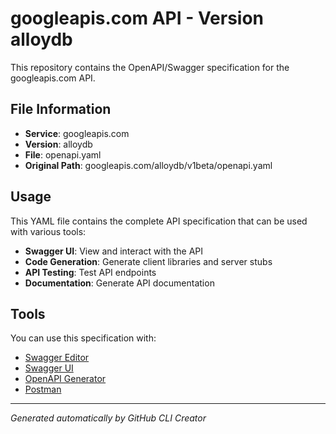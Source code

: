 # googleapis.com API - Version alloydb

This repository contains the OpenAPI/Swagger specification for the googleapis.com API.

## File Information

- **Service**: googleapis.com
- **Version**: alloydb
- **File**: openapi.yaml
- **Original Path**: googleapis.com/alloydb/v1beta/openapi.yaml

## Usage

This YAML file contains the complete API specification that can be used with various tools:

- **Swagger UI**: View and interact with the API
- **Code Generation**: Generate client libraries and server stubs
- **API Testing**: Test API endpoints
- **Documentation**: Generate API documentation

## Tools

You can use this specification with:

- [Swagger Editor](https://editor.swagger.io/)
- [Swagger UI](https://swagger.io/tools/swagger-ui/)
- [OpenAPI Generator](https://openapi-generator.tech/)
- [Postman](https://www.postman.com/)

---

*Generated automatically by GitHub CLI Creator*
